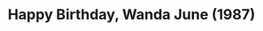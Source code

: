 ---
layout: productions
title: Happy Birthday, Wanda June (1987)
image:
category:
details:
  Theatre: Players by the Sea
cast:
  Woodly: Michael Lipp
crew:
external_links:
---